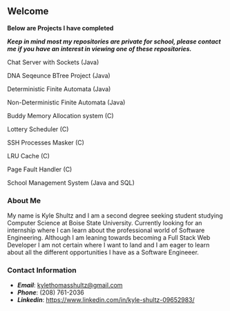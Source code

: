 ## Welcome 

**Below are Projects I have completed**

***Keep in mind most my repositories are private for school, please contact me if you have an interest in viewing one of these repositories.***

Chat Server with Sockets (Java)

DNA Seqeunce BTree Project (Java)

Deterministic Finite Automata (Java)

Non-Deterministic Finite Automata (Java)

Buddy Memory Allocation system (C)

Lottery Scheduler (C)

SSH Processes Masker (C)

LRU Cache (C)

Page Fault Handler (C)

School Management System (Java and SQL)

### About Me

My name is Kyle Shultz and I am a second degree seeking student studying Computer Science at Boise State University.  Currently looking for an internship where I can learn about the professional world of Software Engineering.  Although I am leaning towards becoming a Full Stack Web Developer I am not certain where I want to land and I am eager to learn about all the different opportunities I have as a Software Engineeer. 

### Contact Information

- ***Email***: kylethomasshultz@gmail.com
- ***Phone***: (208) 761-2036
- ***Linkedin***: https://www.linkedin.com/in/kyle-shultz-09652983/
